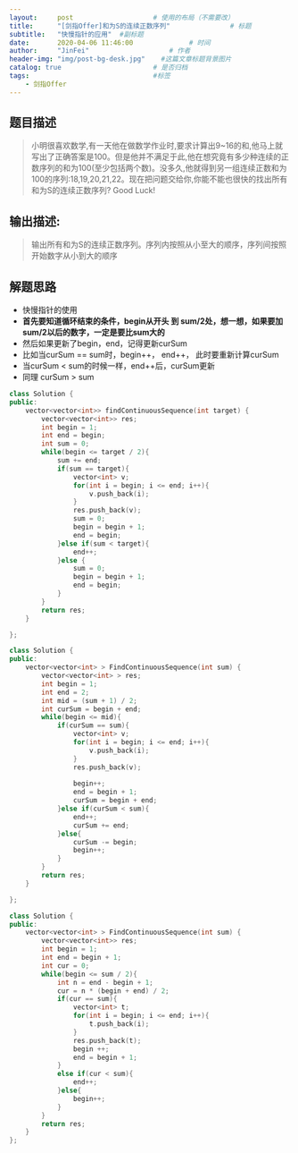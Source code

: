 ```yaml
---
layout:     post                    # 使用的布局（不需要改） 
title:      "[剑指Offer]和为S的连续正数序列"               # 标题  
subtitle:   "快慢指针的应用"  #副标题 
date:       2020-04-06 11:46:00              # 时间 
author:     "JinFei"                    # 作者 
header-img: "img/post-bg-desk.jpg"    #这篇文章标题背景图片 
catalog: true                       # 是否归档 
tags:                               #标签     
    - 剑指Offer 
---
```


## 题目描述
> 小明很喜欢数学,有一天他在做数学作业时,要求计算出9~16的和,他马上就写出了正确答案是100。但是他并不满足于此,他在想究竟有多少种连续的正数序列的和为100(至少包括两个数)。没多久,他就得到另一组连续正数和为100的序列:18,19,20,21,22。现在把问题交给你,你能不能也很快的找出所有和为S的连续正数序列? Good Luck!

## 输出描述:
> 输出所有和为S的连续正数序列。序列内按照从小至大的顺序，序列间按照开始数字从小到大的顺序



## 解题思路


- 快慢指针的使用
- **首先要知道循环结束的条件，begin从开头 到 sum/2处，想一想，如果要加sum/2以后的数字，一定是要比sum大的**
- 然后如果更新了begin，end，记得更新curSum
- 比如当curSum == sum时，begin++， end++， 此时要重新计算curSum
- 当curSum < sum的时候一样，end++后，curSum更新
- 同理 curSum > sum


```C++
class Solution {
public:
    vector<vector<int>> findContinuousSequence(int target) {
        vector<vector<int>> res;
        int begin = 1;
        int end = begin;
        int sum = 0;
        while(begin <= target / 2){
            sum += end;
            if(sum == target){
                vector<int> v;
                for(int i = begin; i <= end; i++){
                    v.push_back(i);
                }
                res.push_back(v);
                sum = 0;
                begin = begin + 1;
                end = begin;
            }else if(sum < target){
                end++;
            }else {
                sum = 0;
                begin = begin + 1;
                end = begin;
            }
        }
        return res;
    }

};
```

```C++
class Solution {
public:
    vector<vector<int> > FindContinuousSequence(int sum) {
        vector<vector<int> > res;
        int begin = 1;
        int end = 2;
        int mid = (sum + 1) / 2;
        int curSum = begin + end;
        while(begin <= mid){
            if(curSum == sum){
                vector<int> v;
                for(int i = begin; i <= end; i++){
                    v.push_back(i);
                }
                res.push_back(v);
                
                begin++;
                end = begin + 1;
                curSum = begin + end;
            }else if(curSum < sum){
                end++;
                curSum += end;
            }else{
                curSum -= begin;
                begin++;
            }
        }
        return res;
    }

};
```


```C++
class Solution {
public:
    vector<vector<int> > FindContinuousSequence(int sum) {
        vector<vector<int>> res;
        int begin = 1;
        int end = begin + 1;
        int cur = 0;
        while(begin <= sum / 2){
            int n = end - begin + 1;
            cur = n * (begin + end) / 2;
            if(cur == sum){
                vector<int> t;
                for(int i = begin; i <= end; i++){
                    t.push_back(i);
                }
                res.push_back(t);
                begin ++;
                end = begin + 1;
            }
            else if(cur < sum){
                end++;
            }else{
                begin++;
            }
        }
        return res;
    }
};
```